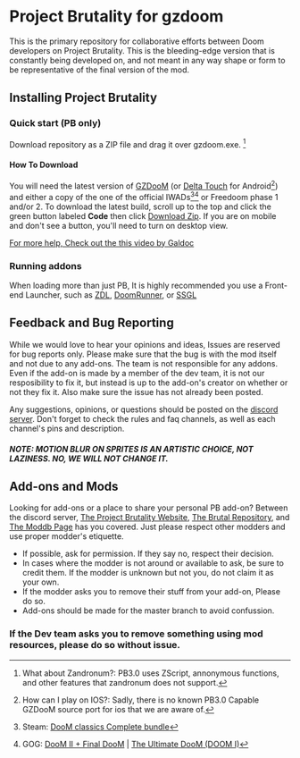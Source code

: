 # Project Brutality for gzdoom

This is the primary repository for collaborative efforts between Doom developers on Project Brutality.
This is the bleeding-edge version that is constantly being developed on, and not meant in any way shape or form to be representative of the final version of the mod.

## Installing Project Brutality

### Quick start (PB only) 

Download repository as a ZIP file and drag it over gzdoom.exe. [^zandronum?]

#### How To Download

You will need the latest version of [GZDooM](https://zdoom.org/downloads "GZDooM") (or [Delta Touch](https://play.google.com/store/apps/details?id=com.opentouchgaming.deltatouch&hl=en_US&gl=US "Delta Touch") for Android[^ios?]) and either a copy of the one of the official IWADs[^Steam][^GOG] or Freedoom phase 1 and/or 2. To download the latest build, scroll up to the top and click the green button labeled __Code__ then click [Download Zip](https://github.com/pa1nki113r/Project_Brutality/archive/refs/heads/master.zip "You can also click here to download."). If you are on mobile and don't see a button, you'll need to turn on desktop view.

[For more help, Check out the this video by Galdoc](https://www.youtube.com/watch?v=ntTPhunwcTM "How To Get Started with Doom Mods (after 27 years) on YouTube")

  
### Running addons

When loading more than just PB, It is highly recommended you use a Front-end Launcher, such as [ZDL](https://github.com/lcferrum/qzdl/releases "A rather simple, yet extremely flexible launcher"), [DoomRunner](https://github.com/Youda008/DoomRunner/releases "Want something that is just as flexible as ZDL or newer than zde"), or [SSGL](https://github.com/FreaKzero/ssgl-doom-launcher/releases "First timer, casual player, a Doomsday Engine launcher fan, or just want something with more personality?")

## Feedback and Bug Reporting

While we would love to hear your opinions and ideas, Issues are reserved for bug reports only. Please make sure that the bug is with the mod itself and not due to any add-ons. The team is not responsible for any addons. Even if the add-on is made by a member of the dev team, it is not our resposibility to fix it, but instead is up to the add-on's creator on whether or not they fix it. Also make sure the issue has not already been posted.

Any suggestions, opinions, or questions should be posted on the [discord server](https://discord.gg/2hJxXPc "Come join us :)"). Don't forget to check the rules and faq channels, as well as each channel's pins and description.

##### NOTE: MOTION BLUR ON SPRITES IS AN ARTISTIC CHOICE, NOT LAZINESS. NO, WE WILL NOT CHANGE IT.

## Add-ons and Mods
  
Looking for add-ons or a place to share your personal PB add-on? Between the discord server, [The Project Brutality Website](https://projectbrutality.com/), [The Brutal Repository](https://brutalrepository.pl/), and [The Moddb Page](https://www.moddb.com/mods/project-brutality) has you covered. Just please respect other modders and use proper modder's etiquette.
- If possible, ask for permission. If they say no, respect their decision.
- In cases where the modder is not around or available to ask, be sure to credit them. If the modder is unknown but not you, do not claim it as your own.
- If the modder asks you to remove their stuff from your add-on, Please do so.
- Add-ons should be made for the master branch to avoid confussion.

### If the Dev team asks you to remove something using mod resources, please do so without issue.

[^steam]: Steam: [DooM classics Complete bundle](https://store.steampowered.com/sub/18397/)
[^GOG]: GOG: [DooM II + Final DooM](https://www.gog.com/game/doom_ii_final_doom) | [The Ultimate DooM (DOOM I)](https://www.gog.com/game/the_ultimate_doom)
[^zandronum?]: What about Zandronum?: PB3.0 uses ZScript, annonymous functions, and other features that zandronum does not support.
[^ios?]: How can I play on IOS?: Sadly, there is no known PB3.0 Capable GZDooM source port for ios that we are aware of.
